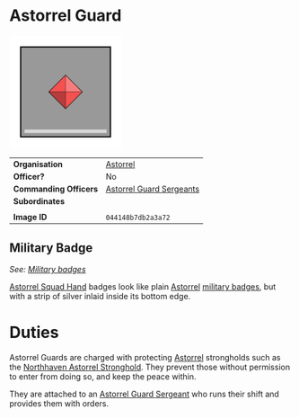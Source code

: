 # Astorrel Guard

<img src="https://raw.githubusercontent.com/jesskelsall/astarus-images/main/symbols/044148b7db2a3a72.png" height="200" />

|||
| --- | --- |
| **Organisation** | [Astorrel](../astorrel.md) | rank.2
| **Officer?** | No |
| **Commanding Officers** | [Astorrel Guard Sergeants](astorrel-guard-sergeant.md) |
| **Subordinates** | |
|||
| **Image ID** | `044148b7db2a3a72` |

## Military Badge

*See: [Military badges](../../../civilisations/kingdom-of-astor/military-badges.md)*

[Astorrel Squad Hand](astorrel-squad-hand.md) badges look like plain [Astorrel](../astorrel.md) [military badges](../../../civilisations/kingdom-of-astor/military-badges.md), but with a strip of silver inlaid inside its bottom edge.

# Duties

Astorrel Guards are charged with protecting [Astorrel](../astorrel.md) strongholds such as the [Northhaven Astorrel Stronghold](../../../places/strongholds/northhaven-astorrel-stronghold.md). They prevent those without permission to enter from doing so, and keep the peace within.

They are attached to an [Astorrel Guard Sergeant](astorrel-guard-sergeant.md) who runs their shift and provides them with orders.
